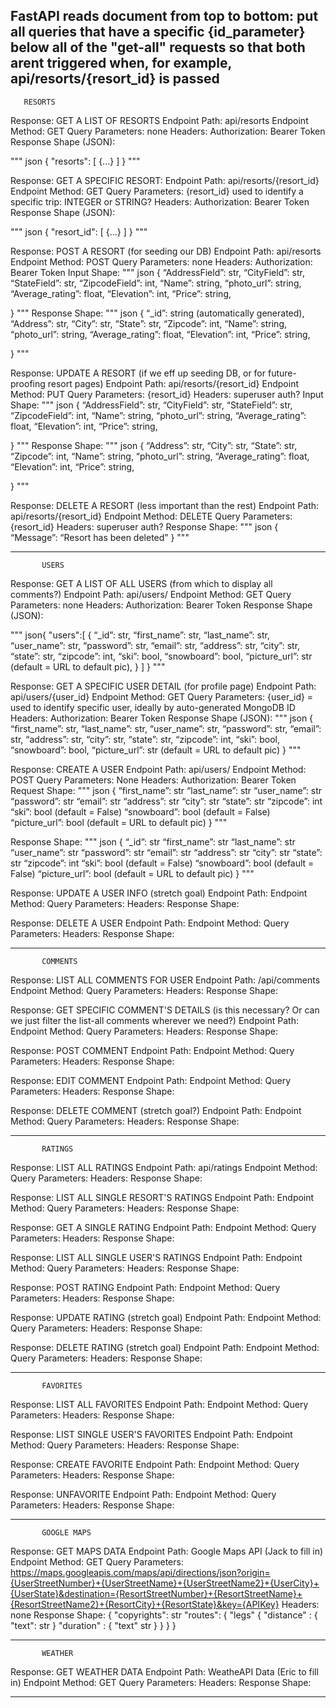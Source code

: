 ## FastAPI reads document from top to bottom: put all queries that have a specific {id_parameter} below all of the "get-all" requests so that both arent triggered when, for example, api/resorts/{resort_id} is passed




       RESORTS


Response: GET A LIST OF RESORTS
Endpoint Path: api/resorts
Endpoint Method: GET
Query Parameters: none
Headers:
   Authorization: Bearer Token
Response Shape (JSON):


"""
json
{
   "resorts": [
       {...}
   ]
}
"""




Response: GET A SPECIFIC RESORT:
Endpoint Path: api/resorts/{resort_id}
Endpoint Method: GET
Query Parameters:
   {resort_id} used to identify a specific trip: INTEGER or STRING?
Headers:
   Authorization: Bearer Token
Response Shape (JSON):


"""
json
{
   "resort_id": [
       {...}
   ]
}
"""


Response: POST A RESORT (for seeding our DB)
Endpoint Path: api/resorts
Endpoint Method: POST
Query Parameters: none
Headers: Authorization: Bearer Token
Input Shape:
"""
json
{
	“AddressField”: str,
“CityField”: str,
“StateField”: str,
“ZipcodeField”: int,
“Name”: string,
	“photo_url”: string,
	“Average_rating”: float,
	“Elevation”: int,
	“Price”: string,



}
"""
Response Shape:
"""
json
{
	“_id”: string (automatically generated),
	“Address”: str,
“City”: str,
“State”: str,
“Zipcode”: int,
“Name”: string,
	“photo_url”: string,
	“Average_rating”: float,
	“Elevation”: int,
	“Price”: string,




}
"""




Response: UPDATE A RESORT (if we eff up seeding DB, or for future-proofing resort pages)
Endpoint Path: api/resorts/{resort_id}
Endpoint Method: PUT
Query Parameters: {resort_id}
Headers: superuser auth?
Input Shape:
"""
json
{
	“AddressField”: str,
“CityField”: str,
“StateField”: str,
“ZipcodeField”: int,
“Name”: string,
	“photo_url”: string,
	“Average_rating”: float,
	“Elevation”: int,
	“Price”: string,



}
"""
Response Shape:
"""
json
{
	“Address”: str,
“City”: str,
“State”: str,
“Zipcode”: int,
“Name”: string,
	“photo_url”: string,
	“Average_rating”: float,
	“Elevation”: int,
	“Price”: string,




}
"""








Response: DELETE A RESORT (less important than the rest)
Endpoint Path: api/resorts/{resort_id}
Endpoint Method: DELETE
Query Parameters: {resort_id}
Headers: superuser auth?
Response Shape:
"""
json
{
	“Message”: “Resort has been deleted”
}
"""


--------------------------------------------------------


           USERS


Response: GET A LIST OF ALL USERS (from which to display all comments?)
Endpoint Path: api/users/
Endpoint Method: GET
Query Parameters: none
Headers:
   Authorization: Bearer Token
Response Shape (JSON):


"""
json{
   "users":[
       {
	“_id”: str,
      	“first_name”: str,
“last_name”: str,
“user_name”: str,
“password”: str,
“email”: str,
“address”: str,
“city”: str,
“state”: str,
“zipcode”: int,
“ski”: bool,
“snowboard”: bool,
“picture_url”: str (default = URL to default pic),
       }
   ]
}
"""


Response: GET A SPECIFIC USER DETAIL (for profile page)
Endpoint Path: api/users/{user_id}
Endpoint Method: GET
Query Parameters:
   {user_id} = used to identify specific user, ideally by auto-generated MongoDB ID
Headers:
   Authorization: Bearer Token
Response Shape (JSON):
"""
json
{
“first_name”: str,
“last_name”: str,
“user_name”: str,
“password”: str,
“email”: str,
“address”: str,
“city”: str,
“state”: str,
“zipcode”: int,
“ski”: bool,
“snowboard”: bool,
“picture_url”: str (default = URL to default pic)
}
"""


Response: CREATE A USER
Endpoint Path: api/users/
Endpoint Method: POST
Query Parameters: None
Headers:
	Authorization: Bearer Token
Request Shape:
"""
json
{
“first_name”: str
“last_name”: str
“user_name”: str
“password”: str
“email”: str
“address”: str
“city”: str
“state”: str
“zipcode”: int
“ski”: bool (default = False)
“snowboard”: bool (default = False)
“picture_url”: bool (default = URL to default pic)
}
"""


Response Shape:
"""
json
{
	“_id”: str
“first_name”: str
“last_name”: str
“user_name”: str
“password”: str
“email”: str
“address”: str
“city”: str
“state”: str
“zipcode”: int
“ski”: bool (default = False)
“snowboard”: bool (default = False)
“picture_url”: bool (default = URL to default pic)
}
"""


Response: UPDATE A USER INFO (stretch goal)
Endpoint Path:
Endpoint Method:
Query Parameters:
Headers:
Response Shape:




Response: DELETE A USER
Endpoint Path:
Endpoint Method:
Query Parameters:
Headers:
Response Shape:




--------------------------------------------------------


           COMMENTS


Response:  LIST ALL COMMENTS FOR USER
Endpoint Path: /api/comments
Endpoint Method:
Query Parameters:
Headers:
Response Shape:




Response: GET SPECIFIC COMMENT'S DETAILS (is this necessary? Or can we just filter the list-all comments wherever we need?)
Endpoint Path:
Endpoint Method:
Query Parameters:
Headers:
Response Shape:




Response: POST COMMENT
Endpoint Path:
Endpoint Method:
Query Parameters:
Headers:
Response Shape:




Response: EDIT COMMENT
Endpoint Path:
Endpoint Method:
Query Parameters:
Headers:
Response Shape:




Response: DELETE COMMENT (stretch goal?)
Endpoint Path:
Endpoint Method:
Query Parameters:
Headers:
Response Shape:




--------------------------------------------------------------




           RATINGS


Response: LIST ALL RATINGS
Endpoint Path: api/ratings
Endpoint Method:
Query Parameters:
Headers:
Response Shape:




Response: LIST ALL SINGLE RESORT'S RATINGS
Endpoint Path:
Endpoint Method:
Query Parameters:
Headers:
Response Shape:




Response: GET A SINGLE RATING
Endpoint Path:
Endpoint Method:
Query Parameters:
Headers:
Response Shape:




Response: LIST ALL SINGLE USER'S RATINGS
Endpoint Path:
Endpoint Method:
Query Parameters:
Headers:
Response Shape:




Response: POST RATING
Endpoint Path:
Endpoint Method:
Query Parameters:
Headers:
Response Shape:




Response: UPDATE RATING (stretch goal)
Endpoint Path:
Endpoint Method:
Query Parameters:
Headers:
Response Shape:




Response: DELETE RATING (stretch goal)
Endpoint Path:
Endpoint Method:
Query Parameters:
Headers:
Response Shape:




--------------------------------------------------------------------------


           FAVORITES


Response: LIST ALL FAVORITES
Endpoint Path:
Endpoint Method:
Query Parameters:
Headers:
Response Shape:




Response: LIST SINGLE USER'S FAVORITES
Endpoint Path:
Endpoint Method:
Query Parameters:
Headers:
Response Shape:




Response: CREATE FAVORITE
Endpoint Path:
Endpoint Method:
Query Parameters:
Headers:
Response Shape:




Response: UNFAVORITE
Endpoint Path:
Endpoint Method:
Query Parameters:
Headers:
Response Shape:




------------------------------------------------------------------


           GOOGLE MAPS


Response: GET MAPS DATA
Endpoint Path: Google Maps API (Jack to fill in)
Endpoint Method: GET
Query Parameters: https://maps.googleapis.com/maps/api/directions/json?origin={UserStreetNumber}+{UserStreetName}+{UserStreetName2}+{UserCity}+{UserState}&destination={ResortStreetNumber}+{ResortStreetName}+{ResortStreetName2}+{ResortCity}+{ResortState}&key={APIKey}
Headers: none
Response Shape: {
   "copyrights": str
   "routes": {
      "legs" {
         "distance" : {
            "text": str
         }
         "duration" : {
            "text" str
         }
      }
   }
}


------------------------------------------------------------------


           WEATHER


Response: GET WEATHER DATA
Endpoint Path: WeatheAPI Data (Eric to fill in)
Endpoint Method: GET
Query Parameters:
Headers:
Response Shape:




------------------------------------------------------------------
